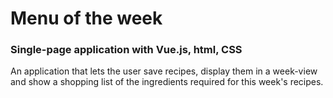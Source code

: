 # Menu of the week

### Single-page application with Vue.js, html, CSS

An application that lets the user save recipes, display them in a week-view and show a shopping list of the ingredients required for this week's recipes.
